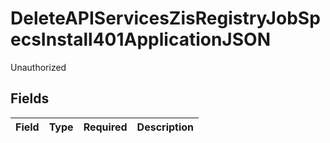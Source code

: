 # DeleteAPIServicesZisRegistryJobSpecsInstall401ApplicationJSON

Unauthorized


## Fields

| Field       | Type        | Required    | Description |
| ----------- | ----------- | ----------- | ----------- |